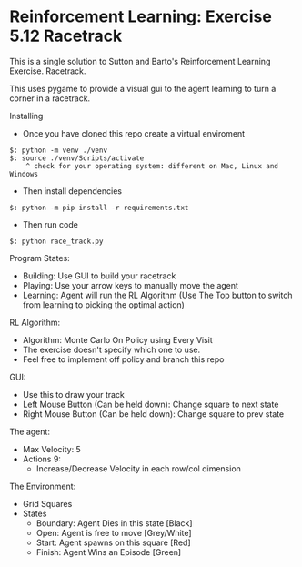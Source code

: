 # Reinforcement Learning: Exercise 5.12 Racetrack

This is a single solution to Sutton and Barto's Reinforcement Learning Exercise. Racetrack. 

This uses pygame to provide a visual gui to the agent learning to turn a corner in a racetrack. 

Installing
- Once you have cloned this repo create a virtual enviroment

```
$: python -m venv ./venv
$: source ./venv/Scripts/activate
    ^ check for your operating system: different on Mac, Linux and Windows
```
- Then install dependencies 
```
$: python -m pip install -r requirements.txt
```

- Then run code
```
$: python race_track.py
```

Program States:
- Building: Use GUI to build your racetrack
- Playing: Use your arrow keys to manually move the agent
- Learning: Agent will run the RL Algorithm (Use The Top button to switch from learning to picking the optimal action)

RL Algorithm:
- Algorithm: Monte Carlo On Policy using Every Visit
- The exercise doesn't specify which one to use. 
- Feel free to implement off policy and branch this repo

GUI:
- Use this to draw your track
- Left Mouse Button (Can be held down): Change square to next state
- Right Mouse Button (Can be held down): Change square to prev state

The agent: 
- Max Velocity: 5
- Actions 9: 
  - Increase/Decrease Velocity in each row/col dimension

The Environment:
- Grid Squares
- States
  - Boundary: Agent Dies in this state [Black]
  - Open: Agent is free to move [Grey/White]
  - Start: Agent spawns on this square [Red]
  - Finish: Agent Wins an Episode [Green]
